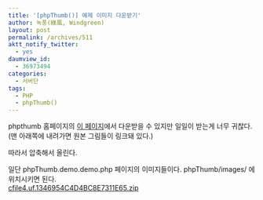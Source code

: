 ```yaml
---
title: '[phpThumb()] 예제 이미지 다운받기'
author: 녹풍(綠風, Windgreen)
layout: post
permalink: /archives/511
aktt_notify_twitter:
  - yes
daumview_id:
  - 36973494
categories:
  - 서버단
tags:
  - PHP
  - phpThumb()
---
```

phpthumb 홈페이지의 <a href="http://phpthumb.sourceforge.net/demo/demo/phpThumb.demo.demo.php" target="_blank">이 페이지</a>에서 다운받을 수 있지만 일일이 받는게 너무 귀찮다.(맨 아래쪽에 내려가면 원본 그림들이 링크돼 있다.) <div>
  따라서 압축해서 올린다.
</div>

<div>
  일단 phpThumb.demo.demo.php 페이지의 이미지들이다. phpThumb/images/ 에 위치시키면 된다.
</div>

<div>
  <a href="http://dl.dropboxusercontent.com/u/15546257/blog/mytory/old-images/1/cfile4.uf.1346954C4D4BC8E7311E65.zip" class="aligncenter" />cfile4.uf.1346954C4D4BC8E7311E65.zip</a>
</div>